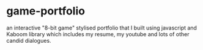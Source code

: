 # game-portfolio
an interactive "8-bit game" stylised portfolio that I built using javascript and Kaboom library which includes my resume, my youtube and lots of other candid dialogues.

